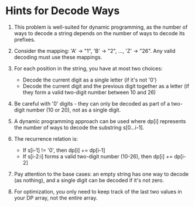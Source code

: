 # Hints for Decode Ways

1. This problem is well-suited for dynamic programming, as the number of ways to decode a string depends on the number of ways to decode its prefixes.

2. Consider the mapping: 'A' -> "1", 'B' -> "2", ..., 'Z' -> "26". Any valid decoding must use these mappings.

3. For each position in the string, you have at most two choices:
   - Decode the current digit as a single letter (if it's not '0')
   - Decode the current digit and the previous digit together as a letter (if they form a valid two-digit number between 10 and 26)

4. Be careful with '0' digits - they can only be decoded as part of a two-digit number (10 or 20), not as a single digit.

5. A dynamic programming approach can be used where dp[i] represents the number of ways to decode the substring s[0...i-1].

6. The recurrence relation is:
   - If s[i-1] != '0', then dp[i] += dp[i-1]
   - If s[i-2:i] forms a valid two-digit number (10-26), then dp[i] += dp[i-2]

7. Pay attention to the base cases: an empty string has one way to decode (as nothing), and a single digit can be decoded if it's not zero.

8. For optimization, you only need to keep track of the last two values in your DP array, not the entire array.
